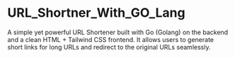 # URL_Shortner_With_GO_Lang
A simple yet powerful URL Shortener built with Go (Golang) on the backend and a clean HTML + Tailwind CSS frontend. It allows users to generate short links for long URLs and redirect to the original URLs seamlessly.
